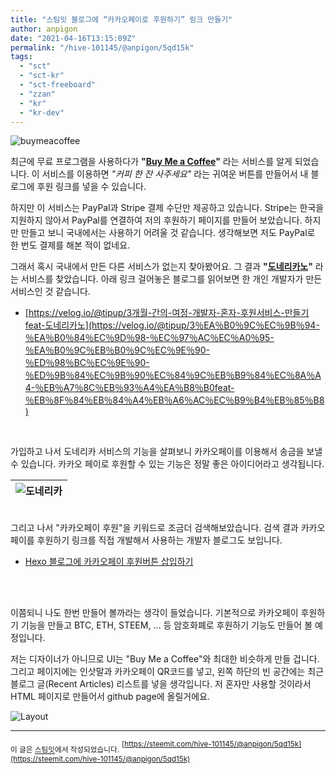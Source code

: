 ```yaml
---
title: "스팀잇 블로그에 “카카오페이로 후원하기” 링크 만들기"
author: anpigon
date: "2021-04-16T13:15:09Z"
permalink: "/hive-101145/@anpigon/5qd15k"
tags:
  - "sct"
  - "sct-kr"
  - "sct-freeboard"
  - "zzan"
  - "kr"
  - "kr-dev"
---
```

<img alt="buymeacoffee" src="https://user-images.githubusercontent.com/3969643/115018791-44983780-9ef3-11eb-8a6f-3c20eec1e336.png">

최근에 무료 프로그램을 사용하다가 **"[Buy Me a Coffee](https://www.buymeacoffee.com/)"** 라는 서비스를 알게 되었습니다. 이 서비스를 이용하면 *"커피 한 잔 사주세요"* 라는 귀여운 버튼를 만들어서 내 블로그에  후원 링크를 넣을 수 있습니다. 

하지만 이 서비스는 PayPal과 Stripe 결제 수단만 제공하고 있습니다. Stripe는 한국을 지원하지 않아서 PayPal를 연결하여 저의 후원하기 페이지를 만들어 보았습니다. 하지만 만들고 보니 국내에서는 사용하기 어려울 것 같습니다. 생각해보면 저도 PayPal로 한 번도 결제를 해본 적이 없네요.

그래서 혹시 국내에서 만든 다른 서비스가 없는지 찾아봤어요. 그 결과 **"[도네리카노](https://donaricano.com/)"** 라는 서비스를 찾았습니다. 
아래 링크 걸어놓은 블로그를 읽어보면 한 개인 개발자가 만든 서비스인 것 같습니다.

- [https://velog.io/@tipup/3개월-간의-여정-개발자-혼자-후원서비스-만들기feat-도네리카노](https://velog.io/@tipup/3％EA％B0％9C％EC％9B％94-％EA％B0％84％EC％9D％98-％EC％97％AC％EC％A0％95-％EA％B0％9C％EB％B0％9C％EC％9E％90-％ED％98％BC％EC％9E％90-％ED％9B％84％EC％9B％90％EC％84％9C％EB％B9％84％EC％8A％A4-％EB％A7％8C％EB％93％A4％EA％B8％B0feat-％EB％8F％84％EB％84％A4％EB％A6％AC％EC％B9％B4％EB％85％B8)

<br/>

가입하고 나서 도네리카 서비스의 기능을 살펴보니 카카오페이를 이용해서 송금을 보낼 수 있습니다. 
카카오 페이로 후원할 수 있는 기능은 정말 좋은 아이디어라고 생각됩니다.<br/>

|![도네리카](https://user-images.githubusercontent.com/3969643/115020670-def97a80-9ef5-11eb-990c-0fd202931593.png)|
|-|

<br/>그리고 나서 "카카오페이 후원"을 키워드로 조금더 검색해보았습니다. 검색 결과 카카오페이를 후원하기 링크를 직접 개발해서 사용하는 개발자 블로그도 보입니다.
- [Hexo 블로그에 카카오페이 후원버튼 삽입하기](https://youngjinmo.github.io/2020/03/hexo-donation-card/)

<br/><br/>

이쯤되니 나도 한번 만들어 볼까라는 생각이 들었습니다. 
기본적으로 카카오페이 후원하기 기능을 만들고 BTC, ETH, STEEM, ... 등 암호화폐로 후원하기 기능도 만들어 볼 예정입니다.

저는 디자이너가 아니므로 UI는 "Buy Me a Coffee"와 최대한 비슷하게 만들 겁니다. 그리고 페이지에는 인삿말과 카카오페이 QR코드를 넣고, 왼쪽 하단의 빈 공간에는 최근 블로그 글(Recent Articles) 리스트를 넣을 생각입니다.
저 혼자만 사용할 것이라서 HTML 페이지로 만들어서 github page에 올릴거에요.

![Layout](https://user-images.githubusercontent.com/3969643/115026430-70b8b600-9efd-11eb-9a98-c27d1ddc7a16.png)

<hr>

<sub>이 글은 [스팀잇](https://steemit.com/trending/hive-196917)에서 작성되었습니다.</sub>
<sup>[https://steemit.com/hive-101145/@anpigon/5qd15k](https://steemit.com/hive-101145/@anpigon/5qd15k)</sup>